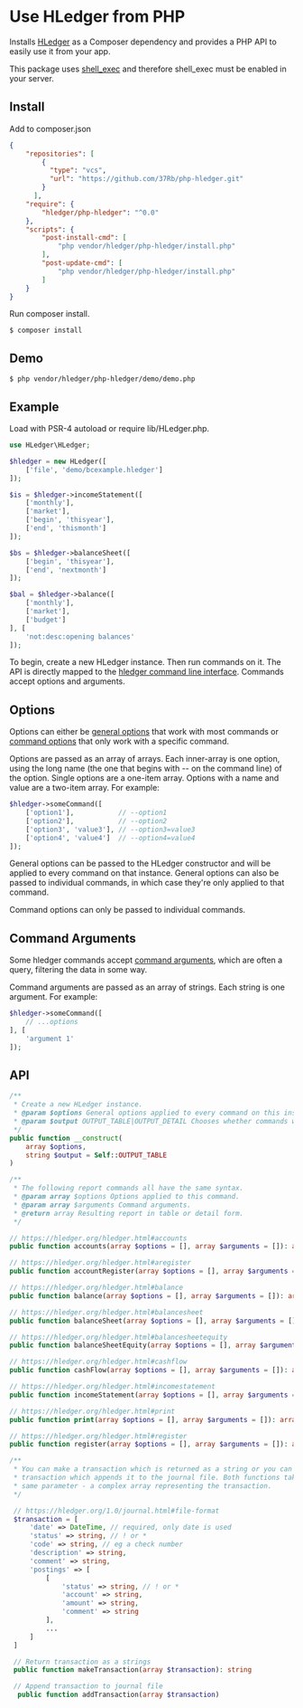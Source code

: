 # Use HLedger from PHP

Installs [HLedger](https://hledger.org/) as a Composer dependency and provides a PHP API to easily use it from your app.

This package uses [shell_exec](https://www.php.net/manual/en/function.shell-exec.php) and therefore shell_exec must be enabled in your server.

## Install

Add to composer.json
```json
{
    "repositories": [
        {
          "type": "vcs",
          "url": "https://github.com/37Rb/php-hledger.git"
        }
      ],
    "require": {
        "hledger/php-hledger": "^0.0"
    },
    "scripts": {
        "post-install-cmd": [
            "php vendor/hledger/php-hledger/install.php"
        ],
        "post-update-cmd": [
            "php vendor/hledger/php-hledger/install.php"
        ]
    }
}
```

Run composer install.
```
$ composer install
```

## Demo

```
$ php vendor/hledger/php-hledger/demo/demo.php
```

## Example

Load with PSR-4 autoload or require lib/HLedger.php.

```php
use HLedger\HLedger;

$hledger = new HLedger([
    ['file', 'demo/bcexample.hledger']
]);

$is = $hledger->incomeStatement([
    ['monthly'],
    ['market'],
    ['begin', 'thisyear'],
    ['end', 'thismonth']
]);

$bs = $hledger->balanceSheet([
    ['begin', 'thisyear'],
    ['end', 'nextmonth']
]);

$bal = $hledger->balance([
    ['monthly'],
    ['market'],
    ['budget']
], [
    'not:desc:opening balances'
]);
```

To begin, create a new HLedger instance. Then run commands on it. The API is directly mapped to the [hledger command line interface](https://hledger.org/hledger.html). Commands accept options and arguments.

## Options

Options can either be [general options](https://hledger.org/hledger.html#general-options) that work with most commands or [command options](https://hledger.org/hledger.html#command-options) that only work with a specific command.

Options are passed as an array of arrays. Each inner-array is one option, using the long name (the one that begins with -- on the command line) of the option. Single options are a one-item array. Options with a name and value are a two-item array. For example:

```php
$hledger->someCommand([
    ['option1'],           // --option1
    ['option2'],           // --option2
    ['option3', 'value3'], // --option3=value3
    ['option4', 'value4']  // --option4=value4
]);
```

General options can be passed to the HLedger constructor and will be applied to every command on that instance. General options can also be passed to individual commands, in which case they're only applied to that command.

Command options can only be passed to individual commands.

## Command Arguments

Some hledger commands accept [command arguments](https://hledger.org/hledger.html#command-arguments), which are often a query, filtering the data in some way.

Command arguments are passed as an array of strings. Each string is one argument. For example:

```php
$hledger->someCommand([
    // ...options
], [
    'argument 1'
]);
```

## API

```php
/**
 * Create a new HLedger instance.
 * @param $options General options applied to every command on this instance.
 * @param $output OUTPUT_TABLE|OUTPUT_DETAIL Chooses whether commands will return output as a simple table (2-dimensional array) or as a detailed tree (of associative arrays). Defaults to OUTPUT_TABLE.
 */
public function __construct(
    array $options,
    string $output = Self::OUTPUT_TABLE
)
```

```php
/**
 * The following report commands all have the same syntax.
 * @param array $options Options applied to this command.
 * @param array $arguments Command arguments.
 * @return array Resulting report in table or detail form.
 */

// https://hledger.org/hledger.html#accounts
public function accounts(array $options = [], array $arguments = []): array

// https://hledger.org/hledger.html#aregister
public function accountRegister(array $options = [], array $arguments = []): array

// https://hledger.org/hledger.html#balance
public function balance(array $options = [], array $arguments = []): array

// https://hledger.org/hledger.html#balancesheet
public function balanceSheet(array $options = [], array $arguments = []): array

// https://hledger.org/hledger.html#balancesheetequity
public function balanceSheetEquity(array $options = [], array $arguments = []): array

// https://hledger.org/hledger.html#cashflow
public function cashFlow(array $options = [], array $arguments = []): array

// https://hledger.org/hledger.html#incomestatement
public function incomeStatement(array $options = [], array $arguments = []): array

// https://hledger.org/hledger.html#print
public function print(array $options = [], array $arguments = []): array

// https://hledger.org/hledger.html#register
public function register(array $options = [], array $arguments = []): array
```

```PHP
/**
 * You can make a transaction which is returned as a string or you can add a
 * transaction which appends it to the journal file. Both functions take the
 * same parameter - a complex array representing the transaction.
 */

 // https://hledger.org/1.0/journal.html#file-format
 $transaction = [
	 'date' => DateTime, // required, only date is used
	 'status' => string, // ! or *
	 'code' => string, // eg a check number
	 'description' => string,
	 'comment' => string,
	 'postings' => [
		 [
			 'status' => string, // ! or *
			 'account' => string,
			 'amount' => string,
			 'comment' => string
		 ],
		 ...
	 ]
 ]

 // Return transaction as a strings
 public function makeTransaction(array $transaction): string

 // Append transaction to journal file
  public function addTransaction(array $transaction)
```
